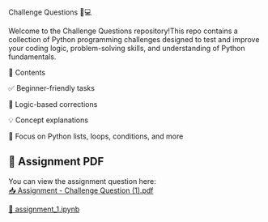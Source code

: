 Challenge Questions 🧠💻

Welcome to the Challenge Questions repository!This repo contains a collection of Python programming challenges designed to test and improve your coding logic, problem-solving skills, and understanding of Python fundamentals.

📁 Contents

✅ Beginner-friendly tasks

🔄 Logic-based corrections

💡 Concept explanations

🐍 Focus on Python lists, loops, conditions, and more

## 📄 Assignment PDF

You can view the assignment question here:  
[📥 Assignment - Challenge Question (1).pdf](Assignment%20-%20Challenge%20Question%20%281%29.pdf)


[🧪 assignment_1.ipynb](assignment_1.ipynb)

